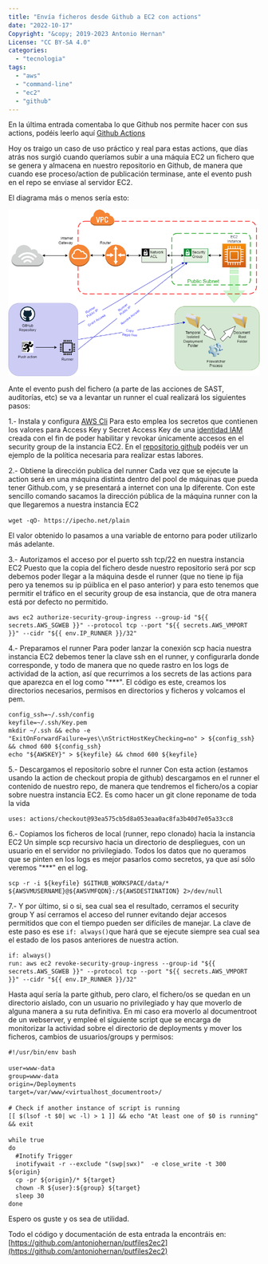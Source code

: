 ```yaml
---
title: "Envía ficheros desde Github a EC2 con actions"
date: "2022-10-17"
Copyright: "&copy; 2019-2023 Antonio Hernan"
License: "CC BY-SA 4.0"
categories: 
  - "tecnologia"
tags: 
  - "aws"
  - "command-line"
  - "ec2"
  - "github"
---
```


En la última entrada comentaba lo que Github nos permite hacer con sus actions, podéis leerlo aquí [Github Actions](tec_githubactions.md)

Hoy os traigo un caso de uso práctico y real para estas actions, que días atrás nos surgió cuando queríamos subir a una máquia EC2 un fichero que se genera y almacena en nuestro repositorio en Github, de manera que cuando ese proceso/action de publicación terminase, ante el evento push en el repo se enviase al servidor EC2.

El diagrama más o menos sería esto:

![putfiles2ece2-diagram](../images/putfiles_diagram.png)

Ante el evento push del fichero (a parte de las acciones de SAST, auditorías, etc) se va a levantar un runner el cual realizará los siguientes pasos:

1.- Instala y configura [AWS Cli](https://aws.amazon.com/es/cli/) Para esto emplea los secretos que contienen los valores para Access Key y Secret Access Key de una [identidad IAM](https://docs.aws.amazon.com/IAM/latest/UserGuide/id_credentials_access-keys.html) creada con el fin de poder habilitar y revokar únicamente accesos en el security group de la instancia EC2. En el [repositorio github](https://github.com/antoniohernan/putfiles2ec2#prerequisites) podéis ver un ejemplo de la política necesaria para realizar estas labores.

2.- Obtiene la dirección publica del runner Cada vez que se ejecute la action será en una máquina distinta dentro del pool de máquinas que pueda tener Github.com, y se presentará a internet con una Ip diferente. Con este sencillo comando sacamos la dirección pública de la máquina runner con la que llegaremos a nuestra instancia EC2

`wget -qO- https://ipecho.net/plain`

El valor obtenido lo pasamos a una variable de entorno para poder utilizarlo más adelante.

3.- Autorizamos el acceso por el puerto ssh tcp/22 en nuestra instancia EC2 Puesto que la copia del fichero desde nuestro repositorio será por scp debemos poder llegar a la máquina desde el runner (que no tiene ip fija pero ya tenemos su ip púiblica en el paso anterior) y para esto tenemos que permitir el tráfico en el security group de esa instancia, que de otra manera está por defecto no permitido.
```
aws ec2 authorize-security-group-ingress --group-id "${{ secrets.AWS_SGWEB }}" --protocol tcp --port "${{ secrets.AWS_VMPORT }}" --cidr "${{ env.IP_RUNNER }}/32"
```

4.- Preparamos el runner Para poder lanzar la conexión scp hacia nuestra instancia EC2 debemos tener la clave ssh en el runner, y configurarla donde corresponde, y todo de manera que no quede rastro en los logs de actividad de la action, así que recurrimos a los secrets de las actions para que aparezca en el log como  "***". El código es este, creamos los directorios necesarios, permisos en directorios y ficheros y volcamos el pem.
```
config_ssh=~/.ssh/config
keyfile=~/.ssh/Key.pem
mkdir ~/.ssh && echo -e "ExitOnForwardFailure=yes\\nStrictHostKeyChecking=no" > ${config_ssh} && chmod 600 ${config_ssh}
echo "${AWSKEY}" > ${keyfile} && chmod 600 ${keyfile}
```

5.- Descargamos el repositorio sobre el runner Con esta action (estamos usando la action de checkout propia de github) descargamos en el runner el contenido de nuestro repo, de manera que tendremos el fichero/os a copiar sobre nuestra instancia EC2. Es como hacer un git clone reponame de toda la vida
```
uses: actions/checkout@93ea575cb5d8a053eaa0ac8fa3b40d7e05a33cc8
```

6.- Copiamos los ficheros de local (runner, repo clonado) hacia la instancia EC2 Un simple scp recursivo hacia un directorio de despliegues, con un usuario en el servidor no privilegiado. Todos los datos que no queramos que se pinten en los logs es mejor pasarlos como secretos, ya que así sólo veremos "***" en el log.
```
scp -r -i ${keyfile} $GITHUB_WORKSPACE/data/* ${AWSVMUSERNAME}@${AWSVMFQDN}:/${AWSDESTINATION} 2>/dev/null
```
7.- Y por último, si o si, sea cual sea el resultado, cerramos el security group Y así cerramos el acceso del runner evitando dejar accesos permitidos que con el tiempo pueden ser difíciles de manejar. La clave de este paso es ese `if: always()`que hará que se ejecute siempre sea cual sea el estado de los pasos anteriores de nuestra action.
```
if: always()
run: aws ec2 revoke-security-group-ingress --group-id "${{ secrets.AWS_SGWEB }}" --protocol tcp --port "${{ secrets.AWS_VMPORT }}" --cidr "${{ env.IP_RUNNER }}/32"
```
Hasta aquí sería la parte github, pero claro, el fichero/os se quedan en un directorio aislado, con un usuario no privilegiado y hay que moverlo de alguna manera a su ruta definitiva. En mi caso era moverlo al documentroot de un webserver, y empleé el siguiente script que se encarga de monitorizar la actividad sobre el directorio de deployments y mover los ficheros, cambios de usuarios/groups y permisos:

```
#!/usr/bin/env bash

user=www-data
group=www-data
origin=/Deployments
target=/var/www/<virtualhost_documentroot>/

# Check if another instance of script is running
[[ $(lsof -t $0| wc -l) > 1 ]] && echo "At least one of $0 is running" && exit

while true
do
  #Inotify Trigger
  inotifywait -r --exclude "(swp|swx)"  -e close_write -t 300 ${origin}
  cp -pr ${origin}/* ${target}
  chown -R ${user}:${group} ${target}
  sleep 30
done
```

Espero os guste y os sea de utilidad.

Todo el código y documentación de esta entrada la encontráis en: [https://github.com/antoniohernan/putfiles2ec2](https://github.com/antoniohernan/putfiles2ec2)
